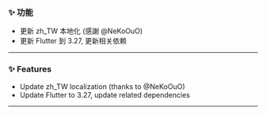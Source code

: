 ### ✨ 功能

- 更新 zh_TW 本地化 (感謝 @NeKoOuO)
- 更新 Flutter 到 3.27, 更新相关依赖

---

### ✨ Features

- Update zh_TW localization (thanks to @NeKoOuO)
- Update Flutter to 3.27, update related dependencies

---